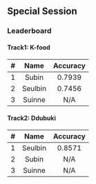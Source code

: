 ## Special Session
### Leaderboard

#### Track1: K-food
|#|Name|Accuracy|
|:---:|:---:|:---:|
|1|Subin|0.7939|
|2|Seulbin|0.7456|
|3|Suinne|N/A|

#### Track2: Ddubuki
|#|Name|Accuracy|
|:---:|:---:|:---:|
|1|Seulbin|0.8571|
|2|Subin|N/A|
|3|Suinne|N/A|
